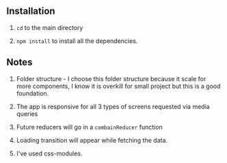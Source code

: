 ## Installation
1. `cd` to the main directory

2.  `npm install` to install all the dependencies.

## Notes 

1. Folder structure - I choose this folder structure because it scale for more components, I know it is overkill for small project but this is a good foundation.

2. The app is responsive for all 3 types of screens requested via media queries 

3. Future reducers will go in a `combainReducer` function 

4. Loading transition will appear while fetching the data.

5. I've used css-modules.